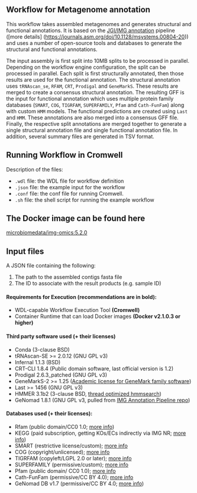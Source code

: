 ## Workflow for Metagenome annotation                                                                                                                                                                                                                      
This workflow takes assembled metagenomes and generates structural and functional annotations. It is based on the [JGI/IMG annotation](https://code.jgi.doe.gov/img/img-pipelines/img-annotation-pipeline/) pipeline ([more details] (https://journals.asm.org/doi/10.1128/msystems.00804-20)) and uses a number of open-source tools and databases to generate the structural and functional annotations. 

The input assembly is first split into 10MB splits to be processed in parallel. Depending on the workflow engine configuration, the split can be processed in parallel. Each split is first structurally annotated, then those results are used for the functional annotation. The structural annotation uses `tRNAscan_se`, `RFAM`, `CRT`, `Prodigal` and `GeneMarkS`. These results are merged to create a consensus structural annotation. The resulting GFF is the input for functional annotation which uses multiple protein family databases (`SMART`, `COG`, `TIGRFAM`, `SUPERFAMILY`, `Pfam` and `Cath-FunFam`) along with custom `HMM` models. The functional predictions are created using `Last` and `HMM`. These annotations are also merged into a consensus GFF file. Finally, the respective split annotations are merged together to generate a single structural annotation file and single functional annotation file. In addition, several summary files are generated in TSV format.


## Running Workflow in Cromwell

Description of the files:
  - `.wdl` file: the WDL file for workflow definition
  - `.json` file: the example input for the workflow
  - `.conf` file: the conf file for running Cromwell.
  - `.sh` file: the shell script for running the example workflow

## The Docker image can be found here

[microbiomedata/img-omics:5.2.0](https://hub.docker.com/r/microbiomedata/img-omics)


## Input files
A JSON file containing the following: 

1. The path to the assembled contigs fasta file 
2. The ID to associate with the result products (e.g. sample ID)


#### Requirements for Execution (recommendations are in bold):                                                  
  - WDL-capable Workflow Execution Tool **(Cromwell)**
  - Container Runtime that can load Docker images **(Docker v2.1.0.3 or higher)**


#### Third party software used (+ their licenses)
  - Conda (3-clause BSD)
  - tRNAscan-SE >= 2.0.12 (GNU GPL v3)
  - Infernal 1.1.3 (BSD)
  - CRT-CLI 1.8.4 (Public domain software, last official version is 1.2)
  - Prodigal 2.6.3_patched (GNU GPL v3)
  - GeneMarkS-2 >= 1.25 ([Academic license for GeneMark family software](http://topaz.gatech.edu/GeneMark/license_download.cgi))
  - Last >= 1456 (GNU GPL v3)
  - HMMER 3.1b2 (3-clause BSD, [thread optimized hmmsearch](https://github.com/Larofeticus/hpc_hmmsearch))
  - GeNomad 1.8.1 (GNU GPL v3, pulled from [IMG Annotation Pipeline repo](https://code.jgi.doe.gov/img/img-pipelines/img-annotation-pipeline))
 

#### Databases used (+ their licenses):
  - Rfam (public domain/CC0 1.0; [more info](http://reusabledata.org/rfam))
  - KEGG (paid subscription, getting KOs/ECs indirectly via IMG NR; [more info](http://reusabledata.org/kegg-ftp))
  - SMART (restrictive license/custom); [more info](http://reusabledata.org/smart)
  - COG (copyright/unlicensed); [more info](http://reusabledata.org/cogs)
  - TIGRFAM (copyleft/LGPL 2.0 or later); [more info](http://reusabledata.org/tigrfams)
  - SUPERFAMILY (permissive/custom); [more info](http://reusabledata.org/supfam)
  - Pfam (public domain/ CC0 1.0); [more info](http://reusabledata.org/pfam)
  - Cath-FunFam (permissive/CC BY 4.0); [more info](http://reusabledata.org/cath)
  - GeNomad DB v1.7 (permissive/CC BY 4.0; [more info](https://zenodo.org/records/10594875))
